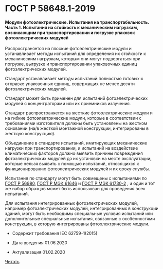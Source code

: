 # ГОСТ Р 58648.1-2019

#### Модули фотоэлектрические. Испытания на транспортабельность. Часть 1. Испытания на стойкость к механическим нагрузкам, возникающим при транспортировании и погрузке упаковок фотоэлектрических модулей

Распространяется на плоские фотоэлектрические модули и устанавливает методы испытаний для определения их стойкости к механическим нагрузкам, которым они могут подвергаться при погрузке, выгрузке и транспортировании упаковочных единиц фотоэлектрических модулей.

Стандарт устанавливает методы испытаний полностью готовых к отправке упаковочных единиц, содержащих не менее десяти фотоэлектрических модулей.

Стандарт может быть применен для испытаний фотоэлектрических модулей с концентраторами или их приемников излучения.

Стандарт распространяется на жесткие фотоэлектрические модули и на гибкие фотоэлектрические модули, которые в соответствии с требованиями изготовителя должны быть установлены на жестком основании (на/в жесткой монтажной конструкции, интегрированы в жесткую конструкцию).

Объединение в стандарте испытаний, имитирующих механические нагрузки при транспортировании, и испытаний на воздействие климатических факторов должно выявить причины повреждения фотоэлектрических модулей до их установки на месте эксплуатации, которые нельзя выявить с помощью испытаний, относящихся к функционированию фотоэлектрических модулей и их сроку службы.

Испытания по стандарту могут быть совмещены с испытаниями по [ГОСТ Р 56980](56980-2016.md), [ГОСТ Р МЭК 61646](61646-2013.md) и [ГОСТ Р МЭК 61730-2](61730-2-2013.md) , и один и тот же набор образцов может быть использован для проведения всех испытаний.

Для испытания интегрированных фотоэлектрических модулей, например фотоэлектрических модулей, интегрированных в конструкции зданий, могут быть необходимы специальные условия испытаний или дополнительные специальные испытания, связанные с особенностями конструкции, в которую интегрированы фотоэлектрические модули.

- Содержит требования IEC 62759-1(2015)

- Дата введения	01.06.2020
- Актуализация	01.02.2020

<a href="~/files/58648.1-2019.pdf" onclick="openPdf('58648.1-2019.pdf', 'application/pdf');"> Читать</a>